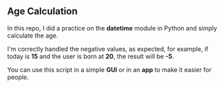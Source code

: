 
## Age Calculation
In this repo, I did a practice on the **datetime** module in Python and simply calculate the age.

I'm correctly handled the negative values, as expected, for example, if today is **15** and the user is born at **20**, the result will be **-5**.

You can use this script in a simple **GUI** or in an **app** to make it easier for people.
